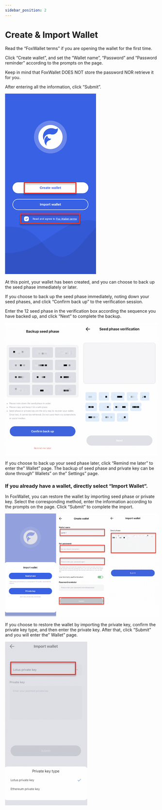 ```yaml
---
sidebar_position: 2
---
```


# Create & Import Wallet

Read the “FoxWallet terms” if you are opening the wallet for the first time. 

Click “Create wallet”, and set the “Wallet name”, “Password” and “Password reminder” according to the prompts on the page. 

Keep in mind that FoxWallet DOES NOT store the password NOR retrieve it for you. 

After entering all the information, click “Submit”.

![](./img/onboard.png)

At this point, your wallet has been created, and you can choose to back up the seed phase immediately or later.

If you choose to back up the seed phase immediately, noting down your seed phases, and click “Confirm back up” to the verification session. 

Enter the 12 seed phase in the verification box according the sequence you have backed up, and click “Next” to complete the backup.

![](./img/backup-seed.png)

If you choose to back up your seed phase later, click “Remind me later” to enter the” Wallet” page. The backup of seed phase and private key can be done through” Wallets” on the” Settings” page.

### If you already have a wallet, directly select “Import Wallet”.

In FoxWallet, you can restore the wallet by importing seed phase or private key. Select the corresponding method, enter the information according to the prompts on the page. Click “Submit” to complete the import.

![](./img/import-wallet.png)

If you choose to restore the wallet by importing the private key, confirm the private key type, and then enter the private key. After that, click “Submit” and you will enter the” Wallet” page.

![](./img/import-priv.png)

